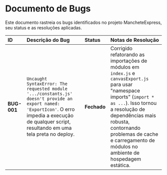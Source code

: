 # Documento de Bugs

Este documento rastreia os bugs identificados no projeto MancheteExpress, seu status e as resoluções aplicadas.

| ID | Descrição do Bug | Status | Notas de Resolução |
| :--- | :--- | :--- | :--- |
| **BUG-001** | `Uncaught SyntaxError: The requested module '.../constants.js' doesn't provide an export named: 'ExportIcon'`. O erro impedia a execução de qualquer script, resultando em uma tela preta no deploy. | **Fechado** | Corrigido refatorando as importações de módulos em `index.js` e `canvasExport.js` para usar "namespace imports" (`import * as ...`). Isso tornou a resolução de dependências mais robusta, contornando problemas de cache e carregamento de módulos no ambiente de hospedagem estática. |
